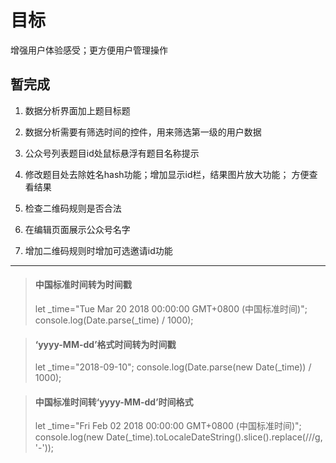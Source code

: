 # 目标 #

增强用户体验感受；更方便用户管理操作


## 暂完成 ##

1. 数据分析界面加上题目标题

2. 数据分析需要有筛选时间的控件，用来筛选第一级的用户数据

3. 公众号列表题目id处鼠标悬浮有题目名称提示

4. 修改题目处去除姓名hash功能；增加显示id栏，结果图片放大功能；
方便查看结果

5. 检查二维码规则是否合法

6. 在编辑页面展示公众号名字

7. 增加二维码规则时增加可选邀请id功能

----------

> #### 中国标准时间转为时间戳 ####
> let _time="Tue Mar 20 2018 00:00:00 GMT+0800 (中国标准时间)";
console.log(Date.parse(_time) / 1000);

> #### ‘yyyy-MM-dd’格式时间转为时间戳 ####
> let _time="2018-09-10";
console.log(Date.parse(new Date(_time)) / 1000);

> #### 中国标准时间转‘yyyy-MM-dd’时间格式 ####
> let _time="Fri Feb 02 2018 00:00:00 GMT+0800 (中国标准时间)";
console.log(new Date(_time).toLocaleDateString().slice().replace(/\//g, '-'));

